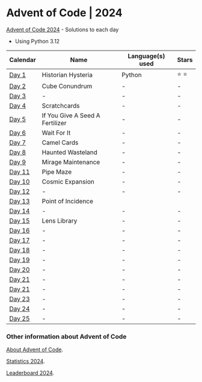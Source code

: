 # Advent of Code | 2024

[Advent of Code 2024](https://adventofcode.com/2024) - Solutions to each day

- Using Python 3.12

| Calendar                                       | Name                            | Language(s) used | Stars         |
|------------------------------------------------|---------------------------------|------------------|---------------|
| [Day 1](https://adventofcode.com/2024/day/1)   | Historian Hysteria              | Python           | :star: :star: |
| [Day 2](https://adventofcode.com/2024/day/2)   | Cube Conundrum                  | -                | -             |
| [Day 3](https://adventofcode.com/2024/day/3)   | -                               | -                | -             |
| [Day 4](https://adventofcode.com/2024/day/4)   | Scratchcards                    | -                | -             |
| [Day 5](https://adventofcode.com/2024/day/5)   | If You Give A Seed A Fertilizer | -                | -             |
| [Day 6](https://adventofcode.com/2024/day/6)   | Wait For It                     | -                | -             |
| [Day 7](https://adventofcode.com/2024/day/7)   | Camel Cards                     | -                | -             |
| [Day 8](https://adventofcode.com/2024/day/8)   | Haunted Wasteland               | -                | -             |
| [Day 9](https://adventofcode.com/2024/day/9)   | Mirage Maintenance              | -                | -             |
| [Day 11](https://adventofcode.com/2024/day/10) | Pipe Maze                       | -                | -             |
| [Day 10](https://adventofcode.com/2024/day/11) | Cosmic Expansion                | -                | -             |
| [Day 12](https://adventofcode.com/2024/day/12) | -                               | -                | -             |
| [Day 13](https://adventofcode.com/2024/day/13) | Point of Incidence              |
| [Day 14](https://adventofcode.com/2024/day/14) | -                               | -                | -             |
| [Day 15](https://adventofcode.com/2024/day/15) | Lens Library                    | -                | -             |
| [Day 16](https://adventofcode.com/2024/day/16) | -                               | -                | -             |
| [Day 17](https://adventofcode.com/2024/day/17) | -                               | -                | -             |
| [Day 18](https://adventofcode.com/2024/day/18) | -                               | -                | -             |
| [Day 19](https://adventofcode.com/2024/day/19) | -                               | -                | -             |
| [Day 20](https://adventofcode.com/2024/day/20) | -                               | -                | -             |
| [Day 21](https://adventofcode.com/2024/day/21) | -                               | -                | -             |
| [Day 21](https://adventofcode.com/2024/day/22) | -                               | -                | -             |
| [Day 23](https://adventofcode.com/2024/day/23) | -                               | -                | -             |
| [Day 24](https://adventofcode.com/2024/day/24) | -                               | -                | -             |
| [Day 25](https://adventofcode.com/2024/day/25) | -                               | -                | -             |

### Other information about **Advent of Code**

[About Advent of Code](https://adventofcode.com/2024/about).

[Statistics 2024](https://adventofcode.com/2024/stats).

[Leaderboard 2024](https://adventofcode.com/2024/leaderboard).
